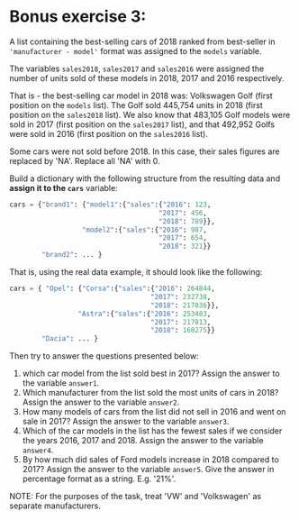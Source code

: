 # Bonus exercise 3:

A list containing the best-selling cars of 2018 ranked from best-seller in `'manufacturer - model'` format was assigned to the `models` variable.

The variables `sales2018`, `sales2017` and `sales2016` were assigned the number of units sold of these models in 2018, 2017 and 2016 respectively.

That is - the best-selling car model in 2018 was: Volkswagen Golf (first position on the `models` list). The Golf sold 445,754 units in 2018 (first position on the `sales2018` list). We also know that 483,105 Golf models were sold in 2017 (first position on the `sales2017` list), and that 492,952 Golfs were sold in 2016 (first position on the `sales2016` list).

Some cars were not sold before 2018. In this case, their sales figures are replaced by 'NA'. Replace all 'NA' with 0.

Build a dictionary with the following structure from the resulting data and **assign it to the `cars`** variable:

```python
cars = {"brand1": {"model1":{"sales":{"2016": 123,
                                     "2017": 456,
                                     "2018": 789}},
                  "model2":{"sales":{"2016": 987,
                                     "2017": 654,
                                     "2018": 321}}
        "brand2": ... }
```

That is, using the real data example, it should look like the following:

```python
cars = { "Opel": {"Corsa":{"sales":{"2016": 264844,
                                   "2017": 232738,
                                   "2018": 217036}},
                 "Astra":{"sales":{"2016": 253483,
                                   "2017": 217813,
                                   "2018": 160275}}
        "Dacia": ... }
```

Then try to answer the questions presented below:

1. which car model from the list sold best in 2017? Assign the answer to the variable `answer1`.
2. Which manufacturer from the list sold the most units of cars in 2018? Assign the answer to the variable `answer2`.
3. How many models of cars from the list did not sell in 2016 and went on sale in 2017? Assign the answer to the variable `answer3`.
4. Which of the car models in the list has the fewest sales if we consider the years 2016, 2017 and 2018. Assign the answer to the variable `answer4`.
5. By how much did sales of Ford models increase in 2018 compared to 2017? Assign the answer to the variable `answer5`. Give the answer in percentage format as a string. E.g. '21%'.

NOTE: For the purposes of the task, treat 'VW' and 'Volkswagen' as separate manufacturers.